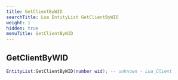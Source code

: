 ```yaml
---
title: GetClientByWID
searchTitle: Lua EntityList GetClientByWID
weight: 1
hidden: true
menuTitle: GetClientByWID
---
```

## GetClientByWID
```lua
EntityList:GetClientByWID(number wid); -- unknown - Lua_Client
```